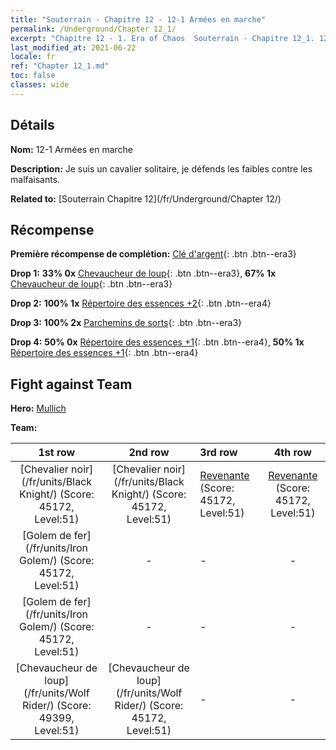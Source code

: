 ```yaml
---
title: "Souterrain - Chapitre 12 - 12-1 Armées en marche"
permalink: /Underground/Chapter 12_1/
excerpt: "Chapitre 12 - 1. Era of Chaos  Souterrain - Chapitre 12_1. 12-1 Armées en marche"
last_modified_at: 2021-06-22
locale: fr
ref: "Chapter 12_1.md"
toc: false
classes: wide
---
```


## Détails

 **Nom:** 12-1 Armées en marche

 **Description:** Je suis un cavalier solitaire, je défends les faibles contre les malfaisants.

 **Related to:** [Souterrain Chapitre 12](/fr/Underground/Chapter 12/)

## Récompense

 **Première récompense de complétion:** [Clé d'argent](/ItemsFR/con_693/){: .btn .btn--era3}

 **Drop 1:** **33% 0x** [Chevaucheur de loup](/ItemsFR/unt_218/){: .btn .btn--era3}, **67% 1x** [Chevaucheur de loup](/ItemsFR/unt_218/){: .btn .btn--era3}

 **Drop 2:** **100% 1x** [Répertoire des essences +2](/ItemsFR/mat_53/){: .btn .btn--era4}

 **Drop 3:** **100% 2x** [Parchemins de sorts](/ItemsFR/con_694/){: .btn .btn--era3}

 **Drop 4:** **50% 0x** [Répertoire des essences +1](/ItemsFR/mat_46/){: .btn .btn--era4}, **50% 1x** [Répertoire des essences +1](/ItemsFR/mat_46/){: .btn .btn--era4}


## Fight against Team
 **Hero:** [Mullich](/fr/heroes/Mullich/)

 **Team:**


  | 1st row | 2nd row | 3rd row | 4th row |
  |:----:|:----:|:----|:----:|
  | [Chevalier noir](/fr/units/Black Knight/) (Score: 45172, Level:51)  | [Chevalier noir](/fr/units/Black Knight/) (Score: 45172, Level:51)  | [Revenante](/fr/units/Wight/) (Score: 45172, Level:51)  | [Revenante](/fr/units/Wight/) (Score: 45172, Level:51)  |
  | [Golem de fer](/fr/units/Iron Golem/) (Score: 45172, Level:51)  | - | - | - |
  | [Golem de fer](/fr/units/Iron Golem/) (Score: 45172, Level:51)  | - | - | - |
  | [Chevaucheur de loup](/fr/units/Wolf Rider/) (Score: 49399, Level:51)  | [Chevaucheur de loup](/fr/units/Wolf Rider/) (Score: 45172, Level:51)  | - | - |


